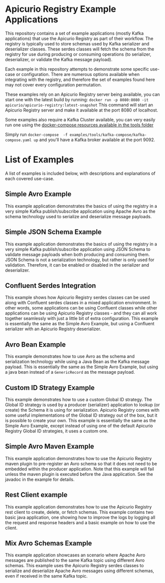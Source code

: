 # Apicurio Registry Example Applications
This repository contains a set of example applications (mostly Kafka applications) that use the
Apicurio Registry as part of their workflow.  The registry is typically used to store schemas
used by Kafka serializer and deserializer classes.  These serdes classes will fetch the schema
from the registry for use during producing or consuming operations (to serializer, deserializer,
or validate the Kafka message payload).

Each example in this repository attempts to demonstrate some specific use-case or configuration.
There are numerous options available when integrating with the registry, and therefore the set
of examples found here may not cover every configuration permutation.

These examples rely on an Apicurio Registry server being available, you can start one with the latest build by running:
``
docker run -p 8080:8080 -it apicurio/apicurio-registry:latest-snapshot
``
This command will start an Apicurio Registry server and make it available at the port 8080 of localhost.

Some examples also require a Kafka Cluster available, you can very easily run one using the [docker-compose resources available in the tools folder](/tools/kafka-compose/kafka-compose.yaml)

Simply run ``docker-compose  -f examples/tools/kafka-compose/kafka-compose.yaml up`` and you'll have a Kafka broker available at the port 9092.

# List of Examples
A list of examples is included below, with descriptions and explanations of each covered use-case.

## Simple Avro Example
This example application demonstrates the basics of using the registry in a very simple Kafka
publish/subscribe application using Apache Avro as the schema technology used to serialize
and deserialize message payloads.

## Simple JSON Schema Example
This example application demonstrates the basics of using the registry in a very simple Kafka
publish/subscribe application using JSON Schema to validate message payloads when both producing
and consuming them.  JSON Schema is not a serialization technology, but rather is only used for
validation. Therefore, it can be enabled or disabled in the serializer and deserializer.

## Confluent Serdes Integration
This example shows how Apicurio Registry serdes classes can be used along with Confluent serdes
classes in a mixed application environment.  In other words, some applications can be using
Confluent classes while other applications can be using Apicurio Registry classes - and they
can all work together seamlessly with just a little bit of extra configuration.  This example
is essentially the same as the Simple Avro Example, but using a Confluent serializer with an
Apicurio Registry deserializer.

## Avro Bean Example
This example demonstrates how to use Avro as the schema and serialization technology while
using a Java Bean as the Kafka message payload.  This is essentially the same as the Simple
Avro Example, but using a java bean instead of a `GenericRecord` as the message payload.

## Custom ID Strategy Example
This example demonstrates how to use a custom Global ID strategy.  The Global ID strategy is
used by a producer (serializer) application to lookup (or create) the Schema it is using for
serialization.  Apicurio Registry comes with some useful implementations of the Global ID
strategy out of the box, but it is possible to create your own.  This example is essentially
the same as the Simple Avro Example, except instead of using one of the default Apicurio
Registry Global ID strategies, it uses a custom one.

## Simple Avro Maven Example
This example application demonstrates how to use the Apicurio Registry maven plugin to
pre-register an Avro schema so that it does not need to be embedded within the producer
application.  Note that this example will fail unless the maven plugin is executed before
the Java application. See the javadoc in the example for details.

## Rest Client example
This example application demonstrates how to use the Apicurio Registry rest client to create,
delete, or fetch schemas. This example contains two basic java application, one showing how to
improve the logs by logging all the request and response headers and a basic example on how to
use the client.

## Mix Avro Schemas Example
This example application showcases an scenario where Apache Avro messages are published to the same
Kafka topic using different Avro schemas. This example uses the Apicurio Registry serdes classes to serialize
and deserialize Apache Avro messages using different schemas, even if received in the same Kafka topic.
